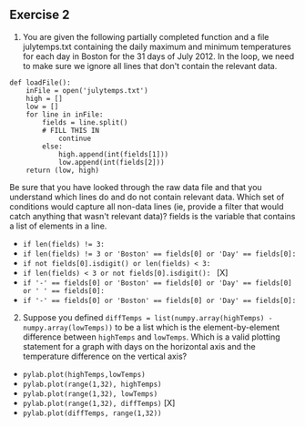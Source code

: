 ## Exercise 2

1. You are given the following partially completed function and a file julytemps.txt containing the daily maximum and minimum temperatures for each day in Boston for the 31 days of July 2012. In the loop, we need to make sure we ignore all lines that don't contain the relevant data.

```
def loadFile():
    inFile = open('julytemps.txt')
    high = []
    low = []
    for line in inFile:
        fields = line.split()
        # FILL THIS IN
            continue
        else:
            high.append(int(fields[1]))
            low.append(int(fields[2]))
    return (low, high)
```

Be sure that you have looked through the raw data file and that you understand which lines do and do not contain relevant data. Which set of conditions would capture all non-data lines (ie, provide a filter that would catch anything that wasn't relevant data)? fields is the variable that contains a list of elements in a line.


- ```if len(fields) != 3:```
- ```if len(fields) != 3 or 'Boston' == fields[0] or 'Day' == fields[0]:```
- ```if not fields[0].isdigit() or len(fields) < 3:```
- ```if len(fields) < 3 or not fields[0].isdigit(): ``` [X]
- ```if '-' == fields[0] or 'Boston' == fields[0] or 'Day' == fields[0] or ' ' == fields[0]:```
- ```if '-' == fields[0] or 'Boston' == fields[0] or 'Day' == fields[0]:```

2. Suppose you defined ```diffTemps = list(numpy.array(highTemps) - numpy.array(lowTemps))``` to be a list which is the element-by-element difference between ```highTemps``` and ```lowTemps```. Which is a valid plotting statement for a graph with days on the horizontal axis and the temperature difference on the vertical axis?


- ```pylab.plot(highTemps,lowTemps)```
- ```pylab.plot(range(1,32), highTemps)```
- ```pylab.plot(range(1,32), lowTemps)```
- ```pylab.plot(range(1,32), diffTemps)``` [X]
- ```pylab.plot(diffTemps, range(1,32))```